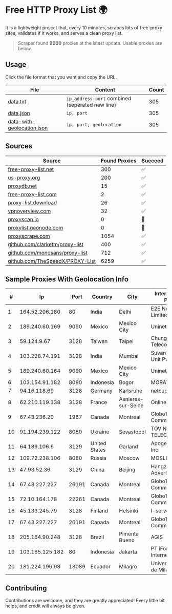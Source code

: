 
# Free HTTP Proxy List 🌍

It is a lightweight project that, every 10 minutes, scrapes lots of free-proxy sites, validates if it works, and serves a clean proxy list.


> Scraper found **9000** proxies at the latest update. Usable proxies are below.

## Usage

Click the file format that you want and copy the URL.


|File|Content|Count|
|----|-------|-----|
|[data.txt](https://raw.githubusercontent.com/themiralay/Proxy-List-World/master/data.txt)|`ip_address:port` combined (seperated new line)|305|
|[data.json](https://raw.githubusercontent.com/themiralay/Proxy-List-World/master/data.json)|`ip, port`|305|
|[data-with-geolocation.json](https://raw.githubusercontent.com/themiralay/Proxy-List-World/master/data-with-geolocation.json)|`ip, port, geolocation`|305|

## Sources

|Source|Found Proxies|Succeed|
|------|-------------|-------|
|[free-proxy-list.net](https://free-proxy-list.net)|300|✅|
|[us-proxy.org](https://www.us-proxy.org)|200|✅|
|[proxydb.net](http://proxydb.net)|15|✅|
|[free-proxy-list.com](https://free-proxy-list.com/?page=&port=&type%5B%5D=http&type%5B%5D=https&up_time=0&search=Search)|2|✅|
|[proxy-list.download](https://www.proxy-list.download/HTTP)|26|✅|
|[vpnoverview.com](https://vpnoverview.com/privacy/anonymous-browsing/free-proxy-servers)|32|✅|
|[proxyscan.io](https://www.proxyscan.io)|0|🚫|
|[proxylist.geonode.com](https://proxylist.geonode.com/api/proxy-list?limit=300&page=1&sort_by=lastChecked&sort_type=desc&protocols=http,https)|0|🚫|
|[proxyscrape.com](https://api.proxyscrape.com/v2/?request=displayproxies&protocol=http&timeout=10000&country=all&ssl=all&anonymity=all)|1054|✅|
|[github.com/clarketm/proxy-list](https://raw.githubusercontent.com/clarketm/proxy-list/master/proxy-list-raw.txt)|400|✅|
|[github.com/monosans/proxy-list](https://raw.githubusercontent.com/monosans/proxy-list/main/proxies/http.txt)|712|✅|
|[github.com/TheSpeedX/PROXY-List](https://raw.githubusercontent.com/TheSpeedX/PROXY-List/master/http.txt)|6259|✅|


## Sample Proxies With Geolocation Info

|#|Ip|Port|Country|City|Internet Service Provider|
|-|--|----|-------|----|-------------------------|
|1|164.52.206.180|80|India|Delhi|E2E Networks Limited|
|2|189.240.60.169|9090|Mexico|Mexico City|Uninet S.A. de C.V.|
|3|59.124.9.67|3128|Taiwan|Taipei|Chunghwa Telecom Co., Ltd.|
|4|103.228.74.191|3128|India|Mumbai|Suvan Medi Care Unit Pvt Ltd|
|5|189.240.60.164|9090|Mexico|Mexico City|Uninet S.A. de C.V.|
|6|103.154.91.182|8080|Indonesia|Bogor|MORATELINDONAP|
|7|94.16.118.69|3128|Germany|Karlsruhe|netcup GmbH|
|8|62.210.119.138|3128|France|Asnieres-sur-Seine|Online S.A.S.|
|9|67.43.236.20|1967|Canada|Montreal|GloboTech Communications|
|10|91.194.239.122|8080|Ukraine|Sevastopol|TOV NEO-TELECOM|
|11|64.189.106.6|3129|United States|Garland|Apogee Telecom Inc.|
|12|109.72.238.106|8080|Russia|Moscow|MOSLINE|
|13|47.93.52.36|3129|China|Beijing|Hangzhou Alibaba Advertising Co|
|14|67.43.227.227|26191|Canada|Montreal|GloboTech Communications|
|15|72.10.164.178|22261|Canada|Montreal|GloboTech Communications|
|16|45.133.245.79|3128|Finland|Helsinki|I-servers LTD|
|17|67.43.227.227|26191|Canada|Montreal|GloboTech Communications|
|18|205.164.90.248|3128|Brazil|Pimenta Bueno|AGIS|
|19|103.165.125.182|80|Indonesia|Jakarta|PT iForte Global Internet|
|20|181.224.196.98|18089|Ecuador|Milagro|Universidad Estatal de Milagro|



## Contributing

Contributions are welcome, and they are greatly appreciated! Every
little bit helps, and credit will always be given.

